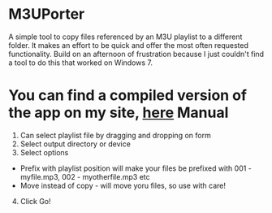 M3UPorter
=========

A simple tool to copy files referenced by an M3U playlist to a different folder.
It makes an effort to be quick and offer the most often requested functionality.
Build on an afternoon of frustration because I just couldn't find a tool to do 
this that worked on Windows 7.

You can find a compiled version of the app on my site, [here](http://www.hexblot.com/project/code/m3uporter-simple-app-move-winamp-playlist-files)
Manual
=========

1. Can select playlist file by dragging and dropping on form
2. Select output directory or device
3. Select options
  * Prefix with playlist position will make your files be prefixed with 001 - myfile.mp3, 002 - myotherfile.mp3 etc
  * Move instead of copy - will move yoru files, so use with care!
4. Click Go!
